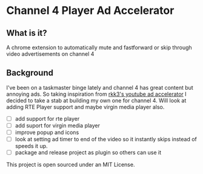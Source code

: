 # Channel 4 Player Ad Accelerator

## What is it?

A chrome extension to automatically mute and fastforward or skip through video advertisements on channel 4

## Background
I've been on a taskmaster binge lately and channel 4 has great content but annoying ads. So taking inspiration from [rkk3's youtube ad accelerator](https://github.com/rkk3/ad-accelerator/tree/main) I decided to take a stab at building my own one for channel 4. Will look at adding RTE Player support and maybe virgin media player also.


- [ ] add support for rte player
- [ ] add suport for virgin media player
- [ ] improve popup and icons
- [ ] look at setting ad timer to end of the video so it instantly skips instead of speeds it up.
- [ ] package and release project as plugin so others can use it

This project is open sourced under an MIT License.
